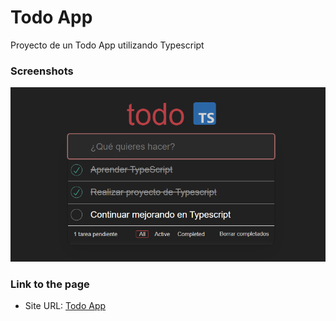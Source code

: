 # Todo App

Proyecto de un Todo App utilizando Typescript

### Screenshots

![Todo App](./photos/todoApp.webp)

### Link to the page

- Site URL: [Todo App](https://andres-todoapp-typescript.vercel.app/)
